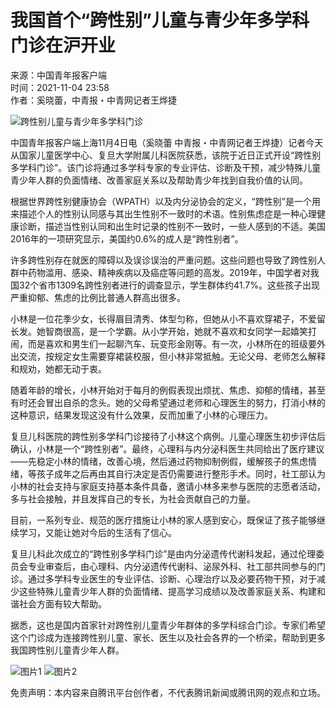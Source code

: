 # 我国首个“跨性别”儿童与青少年多学科门诊在沪开业

来源：中国青年报客户端  
时间：2021-11-04 23:58  
作者：奚晓蕾，中青报・中青网记者王烨捷

![跨性别儿童与青少年多学科门诊](https://inews.gtimg.com/newsapp_bt/0/0122113249149_5991/0)

中国青年报客户端上海11月4日电（奚晓蕾 中青报・中青网记者王烨捷）记者今天从国家儿童医学中心、复旦大学附属儿科医院获悉，该院于近日正式开设“跨性别多学科门诊”。该门诊将通过多学科专家的专业评估、诊断及干预，减少特殊儿童青少年人群的负面情绪、改善家庭关系以及帮助青少年找到自我价值的认同。

根据世界跨性别健康协会（WPATH）以及内分泌协会的定义，“跨性别”是一个用来描述个人的性别认同感与其出生性别不一致时的术语。性别焦虑症是一种心理健康诊断，描述当性别认同和出生时记录的性别不一致时，一些人感到的不适。美国2016年的一项研究显示，美国约0.6%的成人是“跨性别者”。

许多跨性别存在就医的障碍以及误诊误治的严重问题。这些问题也导致了跨性别人群中药物滥用、感染、精神疾病以及癌症等问题的高发。2019年，中国学者对我国32个省市1309名跨性别者进行的调查显示，学生群体约41.7%。这些孩子出现严重抑郁、焦虑的比例比普通人群高出很多。

小林是一位花季少女，长得眉目清秀、体型匀称，但她从小不喜欢穿裙子，不爱留长发。她智商很高，是一个学霸。从小学开始，她就不喜欢和女同学一起嬉笑打闹，而是喜欢和男生们一起聊汽车、玩变形金刚等。有一次，小林所在的班级要外出交流，按规定女生需要穿裙装校服，但小林非常抵触。无论父母、老师怎么解释和规劝，她都无动于衷。

随着年龄的增长，小林开始对于每月的例假表现出烦扰、焦虑、抑郁的情绪，甚至有时还会冒出自杀的念头。她的父母希望通过老师和心理医生的努力，打消小林的这种意识，结果发现这没有什么效果，反而加重了小林的心理压力。

复旦儿科医院的跨性别多学科门诊接待了小林这个病例。儿童心理医生初步评估后确认，小林是一个“跨性别者”。最终，心理科与内分泌科医生共同给出了医疗建议——先稳定小林的情绪，改善心境，然后通过药物抑制例假，缓解孩子的焦虑情绪，等孩子成年之后再由其自行决定是否仍需要进行整形手术。同时，社工部认为小林的社会支持与家庭支持基本条件具备，邀请小林多来参与医院的志愿者活动，多与社会接触，并且发挥自己的专长，为社会贡献自己的力量。

目前，一系列专业、规范的医疗措施让小林的家人感到安心，既保证了孩子能够继续学习，又能让她对今后的生活有了信心。

复旦儿科此次成立的“跨性别多学科门诊”是由内分泌遗传代谢科发起，通过伦理委员会专业审查后，由心理科、内分泌遗传代谢科、泌尿外科、社工部共同参与的门诊。通过多学科专业医生的专业评估、诊断、心理治疗以及必要药物干预，对于减少这些特殊儿童青少年人群的负面情绪、提高学习成绩以及改善家庭关系、构建和谐社会方面有较大帮助。

据悉，这也是国内首家针对跨性别儿童青少年群体的多学科综合门诊。专家们希望这个门诊成为连接跨性别儿童、家长、医生以及社会各界的一个桥梁，帮助到更多我国跨性别儿童青少年人群。

![图片1](http://inews.gtimg.com/newsapp_bt/0/14140572755/641)
![图片2](http://inews.gtimg.com/newsapp_bt/0/14140572756/641)

免责声明：本内容来自腾讯平台创作者，不代表腾讯新闻或腾讯网的观点和立场。